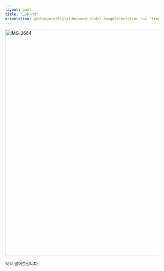 ```yaml
---
layout: post
title: "고수팍팍"
orientation: getComputedStyle(document.body).imageOrientation !== 'from-image'
---
```


<img width="740px" alt="IMG_2664" src="https://user-images.githubusercontent.com/81041256/111923312-ed649a00-8ae1-11eb-8847-ba43c44fa6d1.JPG">

팍팍 넣어드립니다.
